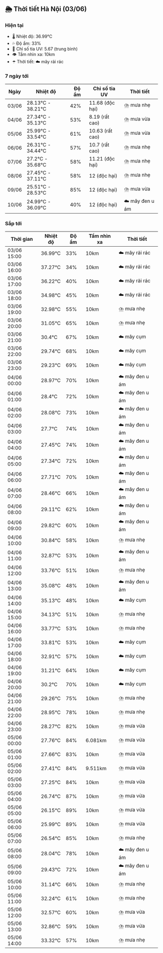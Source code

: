 ## 🌦️ Thời tiết Hà Nội (03/06)

### Hiện tại

- 🌡️ Nhiệt độ: 36.99℃
- 💦 Độ ẩm: 33%
- 🌟 Chỉ số tia UV: 5.67 (trung bình)
- 👁️ Tầm nhìn xa: 10km
- ☂️ Thời tiết: ☁️ mây rải rác

### 7 ngày tới

| Ngày | Nhiệt độ | Độ ẩm | Chỉ số tia UV | Thời tiết |
| --- | --- | --- | --- | --- |
| 03/06 | 28.13℃ - 38.21℃ | 42% | 11.68 (độc hại) | ⛈️ mưa nhẹ |
| 04/06 | 27.34℃ - 35.13℃ | 53% | 8.19 (rất cao) | ⛈️ mưa vừa |
| 05/06 | 25.99℃ - 33.54℃ | 61% | 10.63 (rất cao) | ⛈️ mưa vừa |
| 06/06 | 26.31℃ - 34.44℃ | 57% | 10.7 (rất cao) | ⛈️ mưa nhẹ |
| 07/06 | 27.2℃ - 35.68℃ | 58% | 11.21 (độc hại) | ⛈️ mưa nhẹ |
| 08/06 | 27.45℃ - 37.11℃ | 58% | 12 (độc hại) | ⛈️ mưa nhẹ |
| 09/06 | 25.51℃ - 28.53℃ | 85% | 12 (độc hại) | ⛈️ mưa vừa |
| 10/06 | 24.99℃ - 36.09℃ | 40% | 12 (độc hại) | ☁️ mây đen u ám |

### Sắp tới

| Thời gian | Nhiệt độ | Độ ẩm | Tầm nhìn xa | Thời tiết |
| --- | --- | --- | --- | --- |
| 03/06 15:00 | 36.99℃ | 33% | 10km | ☁️ mây rải rác |
| 03/06 16:00 | 37.27℃ | 34% | 10km | ☁️ mây rải rác |
| 03/06 17:00 | 36.22℃ | 40% | 10km | ☁️ mây rải rác |
| 03/06 18:00 | 34.98℃ | 45% | 10km | ☁️ mây rải rác |
| 03/06 19:00 | 32.98℃ | 55% | 10km | ⛈️ mưa nhẹ |
| 03/06 20:00 | 31.05℃ | 65% | 10km | ⛈️ mưa nhẹ |
| 03/06 21:00 | 30.4℃ | 67% | 10km | ☁️ mây cụm |
| 03/06 22:00 | 29.74℃ | 68% | 10km | ☁️ mây cụm |
| 03/06 23:00 | 29.23℃ | 69% | 10km | ☁️ mây cụm |
| 04/06 00:00 | 28.97℃ | 70% | 10km | ☁️ mây đen u ám |
| 04/06 01:00 | 28.4℃ | 72% | 10km | ☁️ mây đen u ám |
| 04/06 02:00 | 28.08℃ | 73% | 10km | ☁️ mây đen u ám |
| 04/06 03:00 | 27.7℃ | 74% | 10km | ☁️ mây đen u ám |
| 04/06 04:00 | 27.45℃ | 74% | 10km | ☁️ mây đen u ám |
| 04/06 05:00 | 27.34℃ | 72% | 10km | ☁️ mây đen u ám |
| 04/06 06:00 | 27.71℃ | 70% | 10km | ☁️ mây đen u ám |
| 04/06 07:00 | 28.46℃ | 66% | 10km | ☁️ mây đen u ám |
| 04/06 08:00 | 29.11℃ | 62% | 10km | ☁️ mây đen u ám |
| 04/06 09:00 | 29.82℃ | 60% | 10km | ☁️ mây đen u ám |
| 04/06 10:00 | 30.84℃ | 58% | 10km | ⛈️ mưa nhẹ |
| 04/06 11:00 | 32.87℃ | 53% | 10km | ☁️ mây đen u ám |
| 04/06 12:00 | 33.76℃ | 51% | 10km | ⛈️ mưa nhẹ |
| 04/06 13:00 | 35.08℃ | 48% | 10km | ☁️ mây đen u ám |
| 04/06 14:00 | 35.13℃ | 48% | 10km | ☁️ mây cụm |
| 04/06 15:00 | 34.13℃ | 51% | 10km | ⛈️ mưa nhẹ |
| 04/06 16:00 | 33.77℃ | 53% | 10km | ⛈️ mưa nhẹ |
| 04/06 17:00 | 33.81℃ | 53% | 10km | ☁️ mây cụm |
| 04/06 18:00 | 32.91℃ | 57% | 10km | ☁️ mây cụm |
| 04/06 19:00 | 31.21℃ | 64% | 10km | ☁️ mây cụm |
| 04/06 20:00 | 30.2℃ | 70% | 10km | ☁️ mây cụm |
| 04/06 21:00 | 29.26℃ | 75% | 10km | ⛈️ mưa nhẹ |
| 04/06 22:00 | 28.95℃ | 78% | 10km | ⛈️ mưa nhẹ |
| 04/06 23:00 | 28.27℃ | 82% | 10km | ⛈️ mưa vừa |
| 05/06 00:00 | 27.76℃ | 84% | 6.081km | ⛈️ mưa vừa |
| 05/06 01:00 | 27.66℃ | 83% | 10km | ⛈️ mưa vừa |
| 05/06 02:00 | 27.41℃ | 84% | 9.511km | ⛈️ mưa vừa |
| 05/06 03:00 | 27.25℃ | 84% | 10km | ⛈️ mưa vừa |
| 05/06 04:00 | 26.74℃ | 87% | 10km | ⛈️ mưa vừa |
| 05/06 05:00 | 26.15℃ | 89% | 10km | ⛈️ mưa vừa |
| 05/06 06:00 | 25.99℃ | 89% | 10km | ⛈️ mưa vừa |
| 05/06 07:00 | 26.54℃ | 85% | 10km | ⛈️ mưa nhẹ |
| 05/06 08:00 | 28.04℃ | 78% | 10km | ☁️ mây đen u ám |
| 05/06 09:00 | 29.43℃ | 72% | 10km | ☁️ mây đen u ám |
| 05/06 10:00 | 31.14℃ | 66% | 10km | ⛈️ mưa nhẹ |
| 05/06 11:00 | 32.24℃ | 61% | 10km | ⛈️ mưa nhẹ |
| 05/06 12:00 | 32.57℃ | 60% | 10km | ⛈️ mưa vừa |
| 05/06 13:00 | 32.86℃ | 59% | 10km | ⛈️ mưa vừa |
| 05/06 14:00 | 33.32℃ | 57% | 10km | ⛈️ mưa nhẹ |
